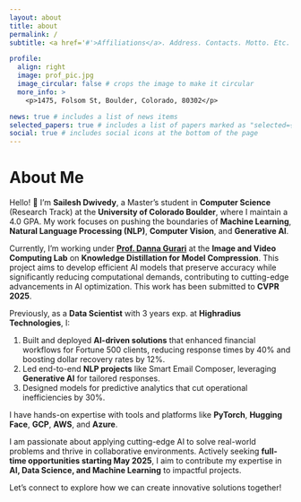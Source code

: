 ```yaml
---
layout: about
title: about
permalink: /
subtitle: <a href='#'>Affiliations</a>. Address. Contacts. Motto. Etc.

profile:
  align: right
  image: prof_pic.jpg
  image_circular: false # crops the image to make it circular
  more_info: >
    <p>1475, Folsom St, Boulder, Colorado, 80302</p>

news: true # includes a list of news items
selected_papers: true # includes a list of papers marked as "selected={true}"
social: true # includes social icons at the bottom of the page
---
```


# About Me

Hello! 👋 I’m **Sailesh Dwivedy**, a Master’s student in **Computer Science** (Research Track) at the **University of Colorado Boulder**, where I maintain a 4.0 GPA. My work focuses on pushing the boundaries of **Machine Learning**, **Natural Language Processing (NLP)**, **Computer Vision**, and **Generative AI**.

Currently, I’m working under <a href='https://dannagurari.colorado.edu/'> <b>Prof. Danna Gurari</b></a> at the **Image and Video Computing Lab** on **Knowledge Distillation for Model Compression**. This project aims to develop efficient AI models that preserve accuracy while significantly reducing computational demands, contributing to cutting-edge advancements in AI optimization. This work has been submitted to **CVPR 2025**.

Previously, as a **Data Scientist** with 3 years exp. at **Highradius Technologies**, I:

1. Built and deployed **AI-driven solutions** that enhanced financial workflows for Fortune 500 clients, reducing response times by 40% and boosting dollar recovery rates by 12%.
2. Led end-to-end **NLP projects** like Smart Email Composer, leveraging **Generative AI** for tailored responses.
3. Designed models for predictive analytics that cut operational inefficiencies by 30%.

I have hands-on expertise with tools and platforms like **PyTorch**, **Hugging Face**, **GCP**, **AWS**, and **Azure**.

I am passionate about applying cutting-edge AI to solve real-world problems and thrive in collaborative environments. Actively seeking **full-time opportunities starting May 2025**, I aim to contribute my expertise in **AI, Data Science, and Machine Learning** to impactful projects.

Let’s connect to explore how we can create innovative solutions together!
